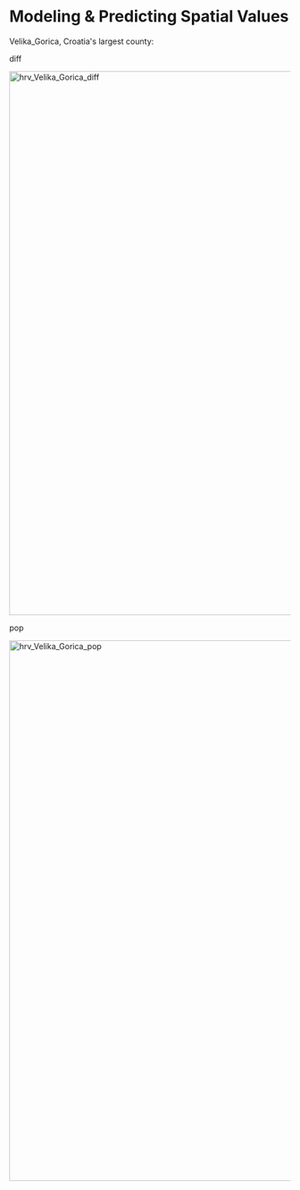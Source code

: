 # Modeling & Predicting Spatial Values

Velika_Gorica, Croatia's largest county:


diff

<img width="972" alt="hrv_Velika_Gorica_diff" src="https://user-images.githubusercontent.com/78221789/114262527-0d1d1d00-9a13-11eb-932a-eb6fe97e5611.png">


pop

<img width="966" alt="hrv_Velika_Gorica_pop" src="https://user-images.githubusercontent.com/78221789/114262530-10180d80-9a13-11eb-938d-9c33d96b1c0f.png">
